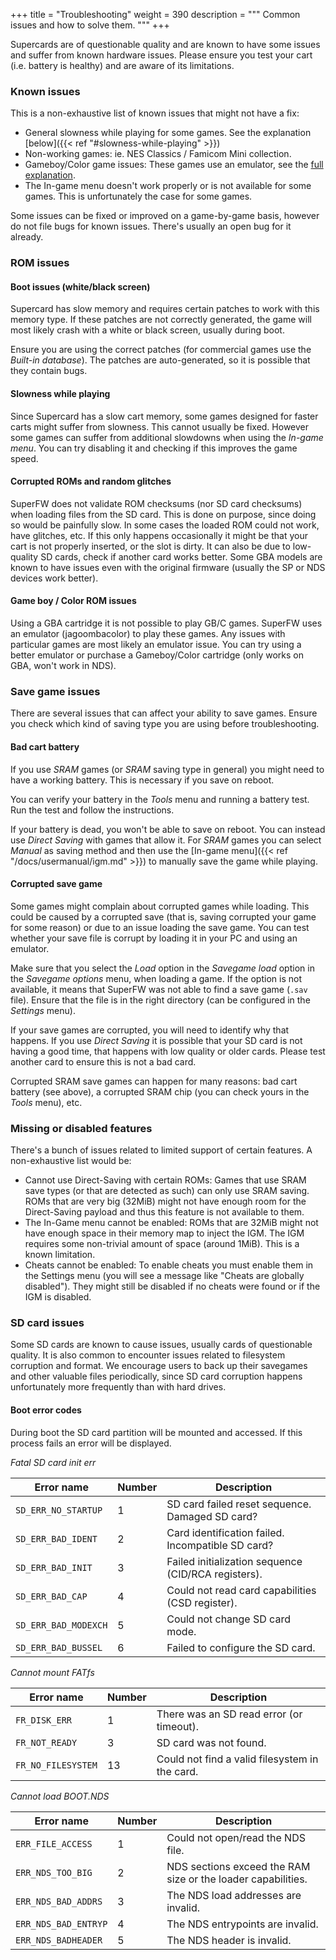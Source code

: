 +++
title = "Troubleshooting"
weight = 390
description = """
Common issues and how to solve them.
"""
+++

Supercards are of questionable quality and are known to have some issues
and suffer from known hardware issues. Please ensure you test your cart
(i.e. battery is healthy) and are aware of its limitations.

### Known issues

This is a non-exhaustive list of known issues that might not have a fix:

 - General slowness while playing for some games. See the explanation
   [below]({{< ref "#slowness-while-playing" >}})
 - Non-working games: ie. NES Classics / Famicom Mini collection.
 - Gameboy/Color game issues: These games use an emulator, see the
   [full explanation](#game-boy--color-rom-issues).
 - The In-game menu doesn't work properly or is not available for some
   games. This is unfortunately the case for some games.

Some issues can be fixed or improved on a game-by-game basis, however
do not file bugs for known issues. There's usually an open bug for it
already.

### ROM issues

#### Boot issues (white/black screen)

Supercard has slow memory and requires certain patches to work with this
memory type. If these patches are not correctly generated, the game will
most likely crash with a white or black screen, usually during boot.

Ensure you are using the correct patches (for commercial games use the
_Built-in database_). The patches are auto-generated, so it is possible
that they contain bugs.

#### Slowness while playing

Since Supercard has a slow cart memory, some games designed for faster
carts might suffer from slowness. This cannot usually be fixed. However
some games can suffer from additional slowdowns when using the _In-game menu_.
You can try disabling it and checking if this improves the game speed.

#### Corrupted ROMs and random glitches

SuperFW does not validate ROM checksums (nor SD card checksums) when loading
files from the SD card. This is done on purpose, since doing so would
be painfully slow. In some cases the loaded ROM could not work, have glitches,
etc. If this only happens occasionally it might be that your cart is not
properly inserted, or the slot is dirty. It can also be due to low-quality
SD cards, check if another card works better. Some GBA models are known to
have issues even with the original firmware (usually the SP or NDS devices
work better).

#### Game boy / Color ROM issues

Using a GBA cartridge it is not possible to play GB/C games. SuperFW uses
an emulator (jagoombacolor) to play these games. Any issues with particular
games are most likely an emulator issue. You can try using a better emulator
or purchase a Gameboy/Color cartridge (only works on GBA, won't work in NDS).

### Save game issues

There are several issues that can affect your ability to save games. Ensure
you check which kind of saving type you are using before troubleshooting.

#### Bad cart battery

If you use _SRAM_ games (or _SRAM_ saving type in general) you might need
to have a working battery. This is necessary if you save on reboot.

You can verify your battery in the _Tools_ menu and running a battery test.
Run the test and follow the instructions.

If your battery is dead, you won't be able to save on reboot. You can instead
use _Direct Saving_ with games that allow it. For _SRAM_ games you can select
_Manual_ as saving method and then use the [In-game menu]({{< ref "/docs/usermanual/igm.md" >}}) 
to manually save the game while playing.

#### Corrupted save game

Some games might complain about corrupted games while loading. This could be
caused by a corrupted save (that is, saving corrupted your game for some reason)
or due to an issue loading the save game. You can test whether your save file is
corrupt by loading it in your PC and using an emulator.

Make sure that you select the _Load_ option in the _Savegame load_ option in the
_Savegame options_ menu, when loading a game. If the option is not available, it
means that SuperFW was not able to find a save game (`.sav` file). Ensure that
the file is in the right directory (can be configured in the _Settings_ menu).

If your save games are corrupted, you will need to identify why that happens. If
you use _Direct Saving_ it is possible that your SD card is not having a good time,
that happens with low quality or older cards. Please test another card to ensure
this is not a bad card.

Corrupted SRAM save games can happen for many reasons: bad cart battery (see above),
a corrupted SRAM chip (you can check yours in the _Tools_ menu), etc.

### Missing or disabled features

There's a bunch of issues related to limited support of certain features. A
non-exhaustive list would be:

 - Cannot use Direct-Saving with certain ROMs: Games that use SRAM save types
   (or that are detected as such) can only use SRAM saving. ROMs that are very big
   (32MiB) might not have enough room for the Direct-Saving payload and thus this
   feature is not available to them.
 - The In-Game menu cannot be enabled: ROMs that are 32MiB might not have enough
   space in their memory map to inject the IGM. The IGM requires some non-trivial
   amount of space (around 1MiB). This is a known limitation.
 - Cheats cannot be enabled: To enable cheats you must enable them in the Settings
   menu (you will see a message like "Cheats are globally disabled"). They might
   still be disabled if no cheats were found or if the IGM is disabled.

### SD card issues

Some SD cards are known to cause issues, usually cards of questionable quality.
It is also common to encounter issues related to filesystem corruption and
format. We encourage users to back up their savegames and other valuable files
periodically, since SD card corruption happens unfortunately more frequently
than with hard drives.

#### Boot error codes

During boot the SD card partition will be mounted and accessed. If this process
fails an error will be displayed.

*Fatal SD card init err*

Error name             | Number | Description
-----------------------|--------|---------------------------------------------------
`SD_ERR_NO_STARTUP`    |   1    | SD card failed reset sequence. Damaged SD card?
`SD_ERR_BAD_IDENT`     |   2    | Card identification failed. Incompatible SD card?
`SD_ERR_BAD_INIT`      |   3    | Failed initialization sequence (CID/RCA registers).
`SD_ERR_BAD_CAP`       |   4    | Could not read card capabilities (CSD register).
`SD_ERR_BAD_MODEXCH`   |   5    | Could not change SD card mode.
`SD_ERR_BAD_BUSSEL`    |   6    | Failed to configure the SD card.

*Cannot mount FATfs*

Error name             | Number | Description
-----------------------|--------|---------------------------------------------------
`FR_DISK_ERR`          |   1    | There was an SD read error (or timeout).
`FR_NOT_READY`         |   3    | SD card was not found.
`FR_NO_FILESYSTEM`     |  13    | Could not find a valid filesystem in the card.

*Cannot load BOOT.NDS*

Error name             | Number | Description
-----------------------|--------|---------------------------------------------------
`ERR_FILE_ACCESS`      |   1    | Could not open/read the NDS file.
`ERR_NDS_TOO_BIG`      |   2    | NDS sections exceed the RAM size or the loader capabilities.
`ERR_NDS_BAD_ADDRS`    |   3    | The NDS load addresses are invalid.
`ERR_NDS_BAD_ENTRYP`   |   4    | The NDS entrypoints are invalid.
`ERR_NDS_BADHEADER`    |   5    | The NDS header is invalid.

